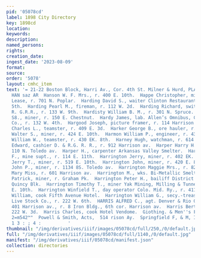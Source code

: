 ```yaml
---
pid: '05078cd'
label: 1898 City Directory
key: 1898cd
location: 
keywords: 
description: 
named_persons: 
rights: 
creation_date: 
ingest_date: '2023-08-09'
format: 
source: 
order: '5078'
layout: cmhc_item
text: '= 21-22 Boston Block, Harri Av., Cor. 4th St. Milner & Hurd, PLATE GLASS INSURANCE.
  HAN saz AR  Hanson W. F. Mrs., r. 400 E. 10th.  Happe Christopher, miner Marian
  Lease, r. 701 N. Poplar.  Harding David S., waiter Clinton Restaurant, r. 141 E.
  5th.  Harding Pearl M., fireman, r. 112 W. 2d.  Harding Richard, switchman D. &
  R. G.R.R., r. 133 W. 9th.  Hardisty William B. M., r. 301 N. Spruce.  Hardten William
  S8., miner, r. 150 E. Chestnut.  Hardy James, lab. Allen’s Omnibus, Carriage & Transfer
  Co., r. 132 W. 4th.  Hargood Joseph, picture framer, r. 114 Harrison av.  Harker
  Charles L., teamster, r. 409 E. 3d.  Harker George B., ore hauler, r. 409 E. 3d.  Harlan
  Walter S., miner, r. 424 E. 10th.  Harmon William P., engineer, r. 430 E. 8th.  Harmon
  William W., teamster, r. 430 EK. 8th.  Harney Hugh, watchman, r. 614 W. Chestnut.  Harper
  Edward, cashier D. & R.G. R. R., r. 912 Harrison av.  Harper Harry H., miner, r.
  110 N. Toledo av.  Harper H., carpenter Arkansas Valley Smelter.  Harrington Florence
  F., mine supt., r. 114 E. 11th.  Harrington Jerry, miner, r. 402 EK. 12th.  Harrington
  Jerry T., miner, r. 519 E. 10th.  Harrington John, miner, r. 420 E. 8th.  Harrington
  John P., miner, r. 1134 8S. Toledo av.  Harrington Maggie Mrs., r. 827 E. 8th.  Harrington
  Mary Miss, r. 601 Harrison av.  Harrington M., wks. Bi-Metallic Smelter.  Harrington
  Patrick, miner, r. Graham Pk.  Harrington Peter H., bailiff District Court, r. 24
  Quincy Blk.  Harrington Timothy T., miner Yak Mining, Milling & Tunnel Co., r. 519
  E. 10th.  Harrington Winfield T., day operator Colo. Mid. Ry., r. 411 W. 4th. |  Harrington
  William, cook Fifth Avenue Hotel.  Harrington William G., secy.-treas. Leadville
  Live Stock Co., r. 222 W. 6th.  HARRIS ALFRED C., agt. Denver & Rio Grande Express,
  401 Harrison av., r. 8 Iron Bldg., 6th cor. Harrison av.  Harris Bertha Miss, r.
  222 W. 3d.  Harris Charles, cook Hotel Vendome.  Giothing. & Men''s Furishings "sar
  2=m542™"  Powell & Smith, Acts,  514 rison Ay.  Springfield F, & M, Insurance Co,  ;
  1 3 : ; 4 :          '
thumbnail: "/img/derivatives/iiif/images/05078cd/full/250,/0/default.jpg"
full: "/img/derivatives/iiif/images/05078cd/full/1140,/0/default.jpg"
manifest: "/img/derivatives/iiif/05078cd/manifest.json"
collection: directories
---
```

